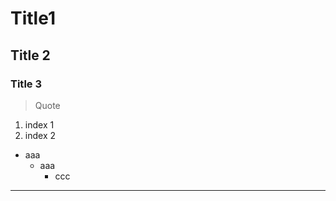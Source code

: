 # Title1
## Title 2
### Title 3

> Quote

1. index 1
1. index 2

* aaa
    * aaa
        * ccc


----------------------